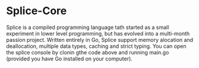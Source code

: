 # Splice-Core
Splice is a compiled programming language tath started as a small experiment in lower level programming, but has evolved into a multi-month passion project. Written entirely in Go, Splice support memory alocation and deallocation, multiple data types, caching and strict typing. You can open the splice console by clonin gthe code above and running main.go (provided you have Go installed on your computer).
